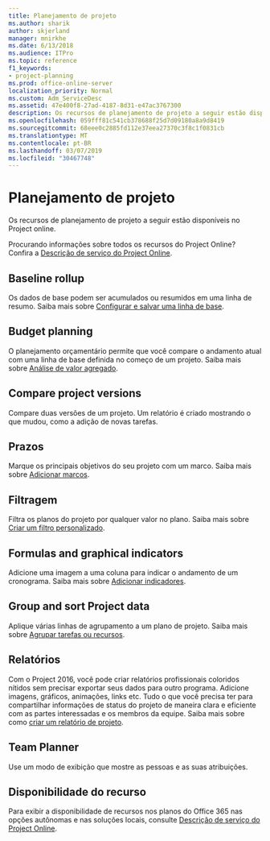 ```yaml
---
title: Planejamento de projeto
ms.author: sharik
author: skjerland
manager: mnirkhe
ms.date: 6/13/2018
ms.audience: ITPro
ms.topic: reference
f1_keywords:
- project-planning
ms.prod: office-online-server
localization_priority: Normal
ms.custom: Adm_ServiceDesc
ms.assetid: 47e400f8-27ad-4187-8d31-e47ac3767300
description: Os recursos de planejamento de projeto a seguir estão disponíveis no Project online.
ms.openlocfilehash: 059fff81c541cb378688f25d7d09180a8a9d8419
ms.sourcegitcommit: 68eee0c2885fd112e37eea27370c3f8c1f0831cb
ms.translationtype: MT
ms.contentlocale: pt-BR
ms.lasthandoff: 03/07/2019
ms.locfileid: "30467748"
---
```

# <a name="project-planning"></a>Planejamento de projeto

Os recursos de planejamento de projeto a seguir estão disponíveis no Project online.
  
Procurando informações sobre todos os recursos do Project Online? Confira a [Descrição de serviço do Project Online](project-online-service-description.md).
  
## <a name="baseline-rollup"></a>Baseline rollup
<a name="bkmk_Baselinerollup"> </a>

Os dados de base podem ser acumulados ou resumidos em uma linha de resumo. Saiba mais sobre [Configurar e salvar uma linha de base](https://go.microsoft.com/fwlink/p/?LinkId=271346).
  
## <a name="budget-planning"></a>Budget planning
<a name="bkmk_Budgetplanning"> </a>

O planejamento orçamentário permite que você compare o andamento atual com uma linha de base definida no começo de um projeto. Saiba mais sobre [Análise de valor agregado](https://go.microsoft.com/fwlink/p/?LinkId=271336).
  
## <a name="compare-project-versions"></a>Compare project versions
<a name="bkmk_Compareprojectversions"> </a>

Compare duas versões de um projeto. Um relatório é criado mostrando o que mudou, como a adição de novas tarefas.
  
## <a name="deadlines"></a>Prazos
<a name="bkmk_Deadlines"> </a>

Marque os principais objetivos do seu projeto com um marco. Saiba mais sobre [Adicionar marcos](https://go.microsoft.com/fwlink/p/?LinkId=271339).
  
## <a name="filtering"></a>Filtragem
<a name="bkmk_Filtering"> </a>

Filtra os planos do projeto por qualquer valor no plano. Saiba mais sobre [Criar um filtro personalizado](https://go.microsoft.com/fwlink/p/?LinkId=271341).
  
## <a name="formulas-and-graphical-indicators"></a>Formulas and graphical indicators
<a name="bkmk_Formulasandgraphicalindicators"> </a>

Adicione uma imagem a uma coluna para indicar o andamento de um cronograma. Saiba mais sobre [Adicionar indicadores](https://go.microsoft.com/fwlink/p/?LinkId=271340).
  
## <a name="group-and-sort-project-data"></a>Group and sort Project data
<a name="bkmk_GroupandsortProjectdata"> </a>

Aplique várias linhas de agrupamento a um plano de projeto. Saiba mais sobre [Agrupar tarefas ou recursos](https://go.microsoft.com/fwlink/p/?LinkId=271326).
  
## <a name="reports"></a>Relatórios
<a name="bkmk_Reports"> </a>

Com o Project 2016, você pode criar relatórios profissionais coloridos nítidos sem precisar exportar seus dados para outro programa. Adicione imagens, gráficos, animações, links etc. Tudo o que você precisa ter para compartilhar informações de status do projeto de maneira clara e eficiente com as partes interessadas e os membros da equipe. Saiba mais sobre como [criar um relatório de projeto](https://go.microsoft.com/fwlink/p/?LinkId=271349).
  
## <a name="team-planner"></a>Team Planner
<a name="bkmk_TeamPlanner"> </a>

Use um modo de exibição que mostre as pessoas e as suas atribuições. 
  
## <a name="feature-availability"></a>Disponibilidade do recurso
<a name="bkmk_TeamPlanner"> </a>

Para exibir a disponibilidade de recursos nos planos do Office 365 nas opções autônomas e nas soluções locais, consulte [Descrição de serviço do Project Online](project-online-service-description.md).
  

